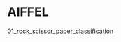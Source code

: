# AIFFEL

[01_rock_scissor_paper_classification](https://htmlpreview.github.io/?https://github.com/kongjeongbae/aiffel/blob/master/src/01/01_rock_scissor_paper_classification.html)


